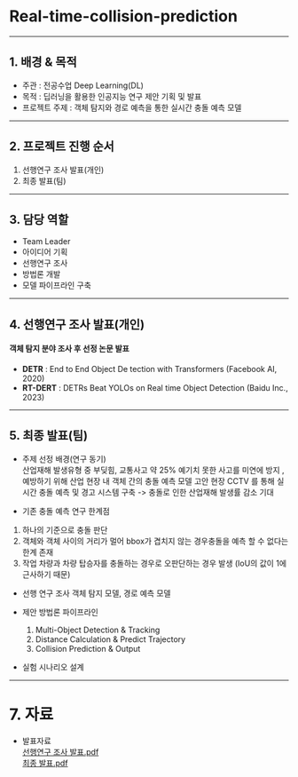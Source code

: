 # Real-time-collision-prediction

---
## 1. 배경 & 목적
- 주관 : 전공수업 Deep Learning(DL)
- 목적 : 딥러닝을 활용한 인공지능 연구 제안 기획 및 발표
- 프로젝트 주제 : 객체 탐지와 경로 예측을 통한 실시간 충돌 예측 모델
---

## 2. 프로젝트 진행 순서
1. 선행연구 조사 발표(개인)
2. 최종 발표(팀)

---
## 3. 담당 역할
- Team Leader
- 아이디어 기획
- 선행연구 조사
- 방법론 개발
- 모델 파이프라인 구축
---
## 4. 선행연구 조사 발표(개인)
#### 객체 탐지 분야 조사 후 선정 논문 발표
- **DETR** : End to End Object De tection with Transformers (Facebook AI, 2020)
- **RT-DERT** : DETRs Beat YOLOs on Real time Object Detection (Baidu Inc., 2023)

---
## 5. 최종 발표(팀)
- 주제 선정 배경(연구 동기)  
산업재해 발생유형 중 부딪힘, 교통사고 약 25%
예기치 못한 사고를 미연에 방지 , 예방하기 위해 산업 현장 내 객체 간의 충돌 예측 모델 고안
현장 CCTV 를 통해 실시간 충돌 예측 및 경고 시스템 구축 -> 충돌로 인한 산업재해 발생률 감소 기대

- 기존 충돌 예측 연구 한계점
1) 하나의 기준으로 충돌 판단
2) 객체와 객체 사이의 거리가 멀어 bbox가 겹치지 않는 경우충돌을 예측 할 수 없다는 한계 존재
3) 작업 차량과 차량 탑승자를 충돌하는 경우로 오판단하는 경우 발생 (IoU의 값이 1에 근사하기 때문)

- 선행 연구 조사
객체 탐지 모델, 경로 예측 모델

- 제안 방법론 파이프라인
  1) Multi-Object Detection & Tracking
  2) Distance Calculation & Predict Trajectory
  3) Collision Prediction & Output

- 실험 시나리오 설계


---
# 7. 자료
- 발표자료  
  [선행연구 조사 발표.pdf](https://drive.google.com/file/d/1yVpEJaxesETHPn9F5NeQw57UR9uE3CxA/view?usp=drive_link)  
  [최종 발표.pdf](https://drive.google.com/file/d/1M-GCkQEfxnieRQqQHJyZffbGGVZfV2o7/view?usp=drive_link)
